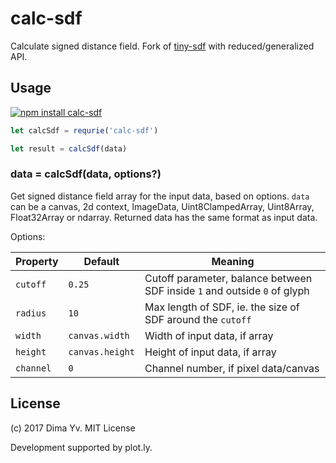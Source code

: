 # calc-sdf

Calculate signed distance field. Fork of [tiny-sdf](https://github.com/dfcreative/calc-sdf) with reduced/generalized API.

## Usage

[![npm install calc-sdf](https://nodei.co/npm/calc-sdf.png?mini=true)](https://npmjs.org/package/calc-sdf/)

```js
let calcSdf = requrie('calc-sdf')

let result = calcSdf(data)
```

### data = calcSdf(data, options?)

Get signed distance field array for the input data, based on options. `data` can be a canvas, 2d context, ImageData, Uint8ClampedArray, Uint8Array, Float32Array or ndarray. Returned data has the same format as input data.

Options:

Property | Default | Meaning
---|---|---
`cutoff` | `0.25` | Cutoff parameter, balance between SDF inside `1` and outside `0` of glyph
`radius` | `10` | Max length of SDF, ie. the size of SDF around the `cutoff`
`width` | `canvas.width` | Width of input data, if array
`height` | `canvas.height` | Height of input data, if array
`channel` | `0` | Channel number, if pixel data/canvas

## License

(c) 2017 Dima Yv. MIT License

Development supported by plot.ly.
